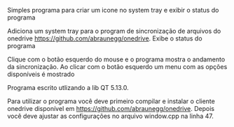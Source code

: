 Simples programa para criar um icone no system tray e exibir o status do programa

Adiciona um system tray para o program de sincronização de arquivos do onedrive https://github.com/abraunegg/onedrive.
Exibe o status do programa

Clique com o botão esquerdo do mouse e o programa mostra o andamento da sincronização.
Ao clicar com o botão esquerdo um menu com as opções disponíveis é mostrado

Programa escrito utlizando a lib QT 5.13.0.

Para utilizar o programa você deve primeiro compilar e instalar o cliente onedrive disponível em https://github.com/abraunegg/onedrive.
Depois você deve ajustar as configurações no arquivo window.cpp na linha 47.
